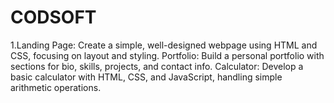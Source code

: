 # CODSOFT
1.Landing Page: Create a simple, well-designed webpage using HTML and CSS, focusing on layout and styling.  Portfolio: Build a personal portfolio with sections for bio, skills, projects, and contact info.  Calculator: Develop a basic calculator with HTML, CSS, and JavaScript, handling simple arithmetic operations.
